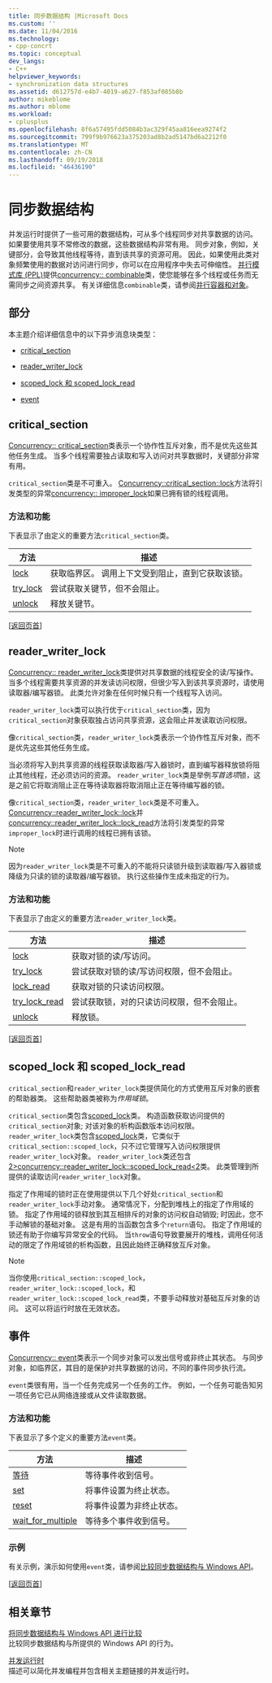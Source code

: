 ```yaml
---
title: 同步数据结构 |Microsoft Docs
ms.custom: ''
ms.date: 11/04/2016
ms.technology:
- cpp-concrt
ms.topic: conceptual
dev_langs:
- C++
helpviewer_keywords:
- synchronization data structures
ms.assetid: d612757d-e4b7-4019-a627-f853af085b8b
author: mikeblome
ms.author: mblome
ms.workload:
- cplusplus
ms.openlocfilehash: 8f6a57495fdd5084b3ac329f45aa816eea9274f2
ms.sourcegitcommit: 799f9b976623a375203ad8b2ad5147bd6a2212f0
ms.translationtype: MT
ms.contentlocale: zh-CN
ms.lasthandoff: 09/19/2018
ms.locfileid: "46436190"
---
```

# <a name="synchronization-data-structures"></a>同步数据结构

并发运行时提供了一些可用的数据结构，可从多个线程同步对共享数据的访问。 如果要使用共享不常修改的数据，这些数据结构非常有用。 同步对象，例如，关键部分，会导致其他线程等待，直到该共享的资源可用。 因此，如果使用此类对象频繁使用的数据对访问进行同步，你可以在应用程序中失去可伸缩性。 [并行模式库 (PPL)](../../parallel/concrt/parallel-patterns-library-ppl.md)提供[concurrency:: combinable](../../parallel/concrt/reference/combinable-class.md)类，使您能够在多个线程或任务而无需同步之间资源共享。 有关详细信息`combinable`类，请参阅[并行容器和对象](../../parallel/concrt/parallel-containers-and-objects.md)。

##  <a name="top"></a> 部分

本主题介绍详细信息中的以下异步消息块类型：

- [critical_section](#critical_section)

- [reader_writer_lock](#reader_writer_lock)

- [scoped_lock 和 scoped_lock_read](#scoped_lock)

- [event](#event)

##  <a name="critical_section"></a> critical_section

[Concurrency:: critical_section](../../parallel/concrt/reference/critical-section-class.md)类表示一个协作性互斥对象，而不是优先这些其他任务生成。 当多个线程需要独占读取和写入访问对共享数据时，关键部分非常有用。

`critical_section`类是不可重入。 [Concurrency::critical_section::lock](reference/critical-section-class.md#lock)方法将引发类型的异常[concurrency:: improper_lock](../../parallel/concrt/reference/improper-lock-class.md)如果已拥有锁的线程调用。

### <a name="methods-and-features"></a>方法和功能

下表显示了由定义的重要方法`critical_section`类。

|方法|描述|
|------------|-----------------|
|[lock](reference/critical-section-class.md#lock)|获取临界区。 调用上下文受到阻止，直到它获取该锁。|
|[try_lock](reference/critical-section-class.md#try_lock)|尝试获取关键节，但不会阻止。|
|[unlock](reference/critical-section-class.md#unlock)|释放关键节。|

[[返回页首](#top)]

##  <a name="reader_writer_lock"></a> reader_writer_lock

[Concurrency:: reader_writer_lock](../../parallel/concrt/reference/reader-writer-lock-class.md)类提供对共享数据的线程安全的读/写操作。 当多个线程需要共享资源的并发读访问权限，但很少写入到该共享资源时，请使用读取器/编写器锁。 此类允许对象在任何时候只有一个线程写入访问。

`reader_writer_lock`类可以执行优于`critical_section`类，因为`critical_section`对象获取独占访问共享资源，这会阻止并发读取访问权限。

像`critical_section`类，`reader_writer_lock`类表示一个协作性互斥对象，而不是优先这些其他任务生成。

当必须将写入到共享资源的线程获取读取器/写入器锁时，直到编写器释放锁将阻止其他线程，还必须访问的资源。 `reader_writer_lock`类是举例*写首选项*锁，这是之前它将取消阻止正在等待读取器将取消阻止正在等待编写器的锁。

像`critical_section`类，`reader_writer_lock`类是不可重入。 [Concurrency::reader_writer_lock::lock](reference/reader-writer-lock-class.md#lock)并[concurrency::reader_writer_lock::lock_read](reference/reader-writer-lock-class.md#lock_read)方法将引发类型的异常`improper_lock`时进行调用的线程已拥有该锁。

> [!NOTE]
>  因为`reader_writer_lock`类是不可重入的不能将只读锁升级到读取器/写入器锁或降级为只读的锁的读取器/编写器锁。 执行这些操作生成未指定的行为。

### <a name="methods-and-features"></a>方法和功能

下表显示了由定义的重要方法`reader_writer_lock`类。

|方法|描述|
|------------|-----------------|
|[lock](reference/reader-writer-lock-class.md#lock)|获取对锁的读/写访问。|
|[try_lock](reference/reader-writer-lock-class.md#try_lock)|尝试获取对锁的读/写访问权限，但不会阻止。|
|[lock_read](reference/reader-writer-lock-class.md#lock_read)|获取对锁的只读访问权限。|
|[try_lock_read](reference/reader-writer-lock-class.md#try_lock_read)|尝试获取锁，对的只读访问权限，但不会阻止。|
|[unlock](reference/reader-writer-lock-class.md#unlock)|释放锁。|

[[返回页首](#top)]

##  <a name="scoped_lock"></a> scoped_lock 和 scoped_lock_read

`critical_section`和`reader_writer_lock`类提供简化的方式使用互斥对象的嵌套的帮助器类。 这些帮助器类被称为*作用域锁*。

`critical_section`类包含[scoped_lock](reference/critical-section-class.md#critical_section__scoped_lock_class)类。 构造函数获取访问提供的`critical_section`对象; 对该对象的析构函数版本访问权限。 `reader_writer_lock`类包含[scoped_lock](reference/reader-writer-lock-class.md#scoped_lock_class)类，它类似于`critical_section::scoped_lock`，只不过它管理写入访问权限提供`reader_writer_lock`对象。 `reader_writer_lock`类还包含[2&gt;concurrency::reader_writer_lock::scoped_lock_read&lt;2](reference/reader-writer-lock-class.md#scoped_lock_read_class)类。 此类管理到所提供的读取访问`reader_writer_lock`对象。

指定了作用域的锁时正在使用提供以下几个好处`critical_section`和`reader_writer_lock`手动对象。 通常情况下，分配到堆栈上的指定了作用域的锁。 指定了作用域的锁释放到其互相排斥的对象的访问权自动销毁; 时因此，您不手动解锁的基础对象。 这是有用的当函数包含多个`return`语句。 指定了作用域的锁还有助于你编写异常安全的代码。 当`throw`语句导致要展开的堆栈，调用任何活动的限定了作用域锁的析构函数，且因此始终正确释放互斥对象。

> [!NOTE]
>  当你使用`critical_section::scoped_lock`， `reader_writer_lock::scoped_lock`，和`reader_writer_lock::scoped_lock_read`类，不要手动释放对基础互斥对象的访问。 这可以将运行时放在无效状态。

##  <a name="event"></a> 事件

[Concurrency:: event](../../parallel/concrt/reference/event-class.md)类表示一个同步对象可以发出信号或非终止其状态。 与同步对象，如临界区，其目的是保护对共享数据的访问，不同的事件同步执行流。

`event`类很有用，当一个任务完成另一个任务的工作。 例如，一个任务可能告知另一项任务它已从网络连接或从文件读取数据。

### <a name="methods-and-features"></a>方法和功能

下表显示了多个定义的重要方法`event`类。

|方法|描述|
|------------|-----------------|
|[等待](reference/event-class.md#wait)|等待事件收到信号。|
|[set](reference/event-class.md#set)|将事件设置为终止状态。|
|[reset](reference/event-class.md#reset)|将事件设置为非终止状态。|
|[wait_for_multiple](reference/event-class.md#wait_for_multiple)|等待多个事件收到信号。|

### <a name="example"></a>示例

有关示例，演示如何使用`event`类，请参阅[比较同步数据结构与 Windows API](../../parallel/concrt/comparing-synchronization-data-structures-to-the-windows-api.md)。

[[返回页首](#top)]

## <a name="related-sections"></a>相关章节

[将同步数据结构与 Windows API 进行比较](../../parallel/concrt/comparing-synchronization-data-structures-to-the-windows-api.md)<br/>
比较同步数据结构与所提供的 Windows API 的行为。

[并发运行时](../../parallel/concrt/concurrency-runtime.md)<br/>
描述可以简化并发编程并包含相关主题链接的并发运行时。

